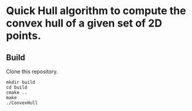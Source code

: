 # Quick Hull algorithm to compute the convex hull of a given set of 2D points.

## Build
Clone this repository.
```
mkdir build
cd build
cmake ..
make
./ConvexHull
```
